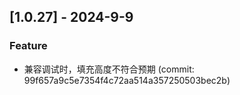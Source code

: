 ## [1.0.27] - 2024-9-9

### Feature

- 兼容调试时，填充高度不符合预期 (commit: 99f657a9c5e7354f4c72aa514a357250503bec2b)